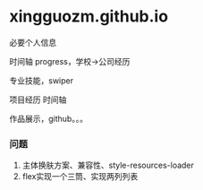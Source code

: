 # xingguozm.github.io


必要个人信息

时间轴 progress，学校->公司经历

专业技能，swiper

项目经历 时间轴

作品展示，github。。。


### 问题
1. 主体换肤方案、兼容性、style-resources-loader
2. flex实现一个三筒、实现两列列表
